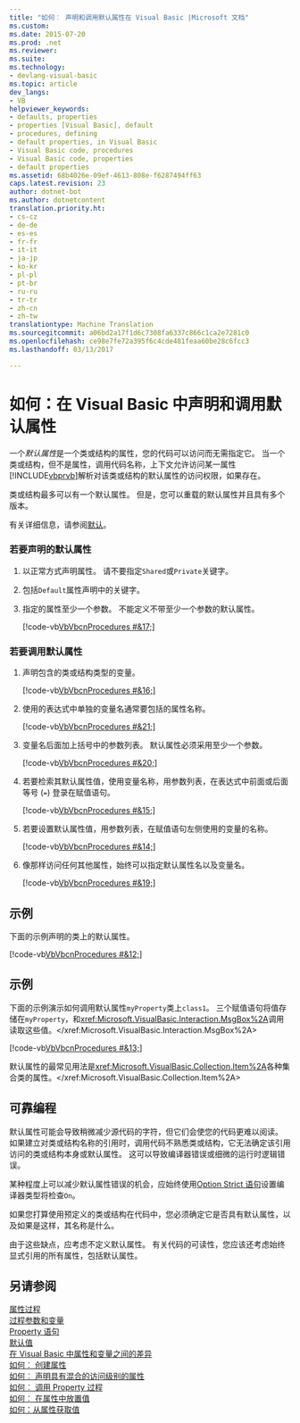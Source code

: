 ```yaml
---
title: "如何︰ 声明和调用默认属性在 Visual Basic |Microsoft 文档"
ms.custom: 
ms.date: 2015-07-20
ms.prod: .net
ms.reviewer: 
ms.suite: 
ms.technology:
- devlang-visual-basic
ms.topic: article
dev_langs:
- VB
helpviewer_keywords:
- defaults, properties
- properties [Visual Basic], default
- procedures, defining
- default properties, in Visual Basic
- Visual Basic code, procedures
- Visual Basic code, properties
- default properties
ms.assetid: 68b4026e-09ef-4613-808e-f6287494ff63
caps.latest.revision: 23
author: dotnet-bot
ms.author: dotnetcontent
translation.priority.ht:
- cs-cz
- de-de
- es-es
- fr-fr
- it-it
- ja-jp
- ko-kr
- pl-pl
- pt-br
- ru-ru
- tr-tr
- zh-cn
- zh-tw
translationtype: Machine Translation
ms.sourcegitcommit: a06bd2a17f1d6c7308fa6337c866c1ca2e7281c0
ms.openlocfilehash: ce98e7fe72a395f6c4cde481feaa60be28c6fcc3
ms.lasthandoff: 03/13/2017

---
```

# <a name="how-to-declare-and-call-a-default-property-in-visual-basic"></a>如何：在 Visual Basic 中声明和调用默认属性
一个*默认属性*是一个类或结构的属性，您的代码可以访问而无需指定它。 当一个类或结构，但不是属性，调用代码名称，上下文允许访问某一属性[!INCLUDE[vbprvb](../../../../csharp/programming-guide/concepts/linq/includes/vbprvb_md.md)]解析对该类或结构的默认属性的访问权限，如果存在。  
  
 类或结构最多可以有一个默认属性。 但是，您可以重载的默认属性并且具有多个版本。  
  
 有关详细信息，请参阅[默认](../../../../visual-basic/language-reference/modifiers/default.md)。  
  
### <a name="to-declare-a-default-property"></a>若要声明的默认属性  
  
1.  以正常方式声明属性。 请不要指定`Shared`或`Private`关键字。  
  
2.  包括`Default`属性声明中的关键字。  
  
3.  指定的属性至少一个参数。 不能定义不带至少一个参数的默认属性。  
  
     [!code-vb[VbVbcnProcedures #&17;](./codesnippet/VisualBasic/how-to-declare-and-call-a-default-property_1.vb)]  
  
### <a name="to-call-a-default-property"></a>若要调用默认属性  
  
1.  声明包含的类或结构类型的变量。  
  
     [!code-vb[VbVbcnProcedures #&16;](./codesnippet/VisualBasic/how-to-declare-and-call-a-default-property_2.vb)]  
  
2.  使用的表达式中单独的变量名通常要包括的属性名称。  
  
     [!code-vb[VbVbcnProcedures #&21;](./codesnippet/VisualBasic/how-to-declare-and-call-a-default-property_3.vb)]  
  
3.  变量名后面加上括号中的参数列表。 默认属性必须采用至少一个参数。  
  
     [!code-vb[VbVbcnProcedures #&20;](./codesnippet/VisualBasic/how-to-declare-and-call-a-default-property_4.vb)]  
  
4.  若要检索其默认属性值，使用变量名称，用参数列表，在表达式中前面或后面等号 (`=`) 登录在赋值语句。  
  
     [!code-vb[VbVbcnProcedures #&15;](./codesnippet/VisualBasic/how-to-declare-and-call-a-default-property_5.vb)]  
  
5.  若要设置默认属性值，用参数列表，在赋值语句左侧使用的变量的名称。  
  
     [!code-vb[VbVbcnProcedures #&14;](./codesnippet/VisualBasic/how-to-declare-and-call-a-default-property_6.vb)]  
  
6.  像那样访问任何其他属性，始终可以指定默认属性名以及变量名。  
  
     [!code-vb[VbVbcnProcedures #&19;](./codesnippet/VisualBasic/how-to-declare-and-call-a-default-property_7.vb)]  
  
## <a name="example"></a>示例  
 下面的示例声明的类上的默认属性。  
  
 [!code-vb[VbVbcnProcedures #&12;](./codesnippet/VisualBasic/how-to-declare-and-call-a-default-property_8.vb)]  
  
## <a name="example"></a>示例  
 下面的示例演示如何调用默认属性`myProperty`类上`class1`。 三个赋值语句将值存储在`myProperty`，和<xref:Microsoft.VisualBasic.Interaction.MsgBox%2A>调用读取这些值。</xref:Microsoft.VisualBasic.Interaction.MsgBox%2A>  
  
 [!code-vb[VbVbcnProcedures #&13;](./codesnippet/VisualBasic/how-to-declare-and-call-a-default-property_9.vb)]  
  
 默认属性的最常见用法是<xref:Microsoft.VisualBasic.Collection.Item%2A>各种集合类的属性。</xref:Microsoft.VisualBasic.Collection.Item%2A>  
  
## <a name="robust-programming"></a>可靠编程  
 默认属性可能会导致稍微减少源代码的字符，但它们会使您的代码更难以阅读。 如果建立对类或结构名称的引用时，调用代码不熟悉类或结构，它无法确定该引用访问的类或结构本身或默认属性。 这可以导致编译器错误或细微的运行时逻辑错误。  
  
 某种程度上可以减少默认属性错误的机会，应始终使用[Option Strict 语句](../../../../visual-basic/language-reference/statements/option-strict-statement.md)设置编译器类型将检查`On`。  
  
 如果您打算使用预定义的类或结构在代码中，您必须确定它是否具有默认属性，以及如果是这样，其名称是什么。  
  
 由于这些缺点，应考虑不定义默认属性。 有关代码的可读性，您应该还考虑始终显式引用的所有属性，包括默认属性。  
  
## <a name="see-also"></a>另请参阅  
 [属性过程](./property-procedures.md)   
 [过程参数和变量](./procedure-parameters-and-arguments.md)   
 [Property 语句](../../../../visual-basic/language-reference/statements/property-statement.md)   
 [默认值](../../../../visual-basic/language-reference/modifiers/default.md)   
 [在 Visual Basic 中属性和变量之间的差异](./differences-between-properties-and-variables.md)   
 [如何︰ 创建属性](./how-to-create-a-property.md)   
 [如何︰ 声明具有混合的访问级别的属性](./how-to-declare-a-property-with-mixed-access-levels.md)   
 [如何︰ 调用 Property 过程](./how-to-call-a-property-procedure.md)   
 [如何︰ 在属性中放置值](./how-to-put-a-value-in-a-property.md)   
 [如何：从属性获取值](./how-to-get-a-value-from-a-property.md)
